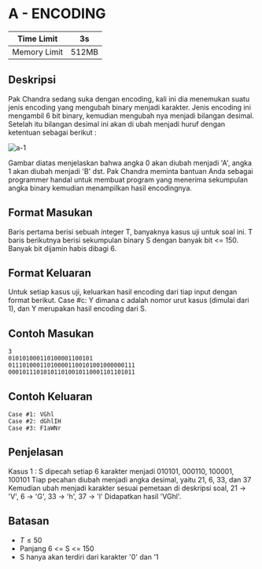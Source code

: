 # A - ENCODING

| Time Limit   | 3s    |
|--------------|-------|
| Memory Limit | 512MB |

## Deskripsi

Pak Chandra sedang suka dengan encoding, kali ini dia menemukan suatu jenis encoding yang mengubah binary menjadi karakter. Jenis encoding ini mengambil 6 bit binary, kemudian mengubah nya menjadi bilangan desimal. Setelah itu bilangan desimal ini akan di ubah menjadi huruf dengan ketentuan sebagai berikut :

![a-1](https://user-images.githubusercontent.com/5902356/30779915-9fb599c2-a128-11e7-8fea-0b2ea8200dc5.png)

Gambar diatas menjelaskan bahwa angka 0 akan diubah menjadi 'A', angka 1 akan diubah menjadi 'B' dst. Pak Chandra meminta bantuan Anda sebagai programmer handal untuk membuat program yang menerima sekumpulan angka binary kemudian menampilkan hasil encodingnya.

## Format Masukan

Baris pertama berisi sebuah integer T, banyaknya kasus uji untuk soal ini. T baris berikutnya berisi sekumpulan binary S dengan banyak bit <= 150. Banyak bit dijamin habis dibagi 6.

## Format Keluaran

Untuk setiap kasus uji, keluarkan hasil encoding dari tiap input dengan format berikut.
Case #c: Y
dimana c adalah nomor urut kasus (dimulai dari 1), dan Y merupakan hasil encoding dari S.

## Contoh Masukan

	3
	010101000110100001100101
	011101000110100001100101001000000111
	000101110101011010010110001101101011

## Contoh Keluaran

	Case #1: VGhl
	Case #2: dGhlIH
	Case #3: F1aWNr

## Penjelasan

Kasus 1 :
S dipecah setiap 6 karakter menjadi 010101, 000110, 100001, 100101 Tiap pecahan diubah menjadi angka desimal, yaitu 21, 6, 33, dan 37 Kemudian ubah menjadi karakter sesuai pemetaan di deskripsi soal, 21 -> 'V', 6 -> 'G', 33 -> 'h', 37 -> 'l' Didapatkan hasil 'VGhl'.

## Batasan

- $T \leq 50$
- Panjang 6 <= S <= 150
- S hanya akan terdiri dari karakter '0' dan '1
